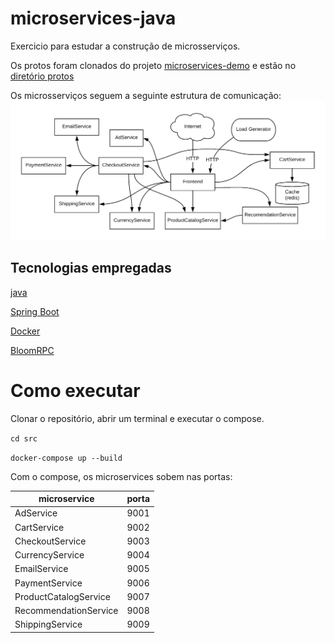# microservices-java

Exercicio para estudar a construção de microsserviços.

Os protos foram clonados do projeto [microservices-demo](https://github.com/GoogleCloudPlatform/microservices-demo) e estão no [diretório protos](protos/README.md)

Os microsserviços seguem a seguinte estrutura de comunicação:
![Arquitetura dos Microsserviços](img/architecture-diagram.png)

## Tecnologias empregadas

[java](https://www.java.com/pt-BR/)

[Spring Boot](https://spring.io/projects/spring-boot)

[Docker](https://www.docker.com/)

[BloomRPC](https://github.com/uw-labs/bloomrpc)


# Como executar

Clonar o repositório, abrir um terminal e executar o compose.

`cd src`

`docker-compose up --build`

Com o compose, os microservices sobem nas portas:

| microservice | porta |
|---|---|
|AdService|9001|
|CartService|9002|
|CheckoutService|9003|
|CurrencyService | 9004 |
|EmailService|9005|
|PaymentService|9006|
|ProductCatalogService | 9007 |
|RecommendationService|9008|
|ShippingService|9009|
